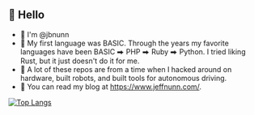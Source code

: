 ## 🤘 Hello 

- 👋 I'm @jbnunn 
- 🌱 My first language was BASIC. Through the years my favorite languages have been BASIC ⮕ PHP ⮕ Ruby ⮕ Python. I tried liking Rust, but it just doesn't do it for me.
- 🤖 A lot of these repos are from a time when I hacked around on hardware, built robots, and built tools for autonomous driving.
- 📓 You can read my blog at https://www.jeffnunn.com/.

[![Top Langs](https://github-readme-stats.vercel.app/api/top-langs/?username=jbnunn&theme=synthwave)](https://github.com/anuraghazra/github-readme-stats)
